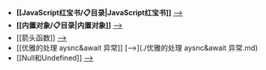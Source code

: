 - **[[JavaScript红宝书/📋目录|JavaScript红宝书]]**  [-->](./JavaScript红宝书)
- **[[内置对象/📋目录|内置对象]]**  [-->](./内置对象)
- [[箭头函数]] [-->](./箭头函数.md)
- [[优雅的处理 aysnc&await 异常]] [-->](./优雅的处理 aysnc&await 异常.md)
- [[Null和Undefined]] [-->](./Null和Undefined.md)
